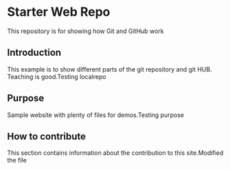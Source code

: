 # Starter Web Repo

This repository is for showing how Git and GitHub work

## Introduction

This example is to show different parts of the git repository and git HUB. Teaching is good.Testing localrepo

## Purpose

Sample website with plenty of files for demos.Testing purpose

## How to contribute

This section contains information about the contribution to this site.Modified the file

